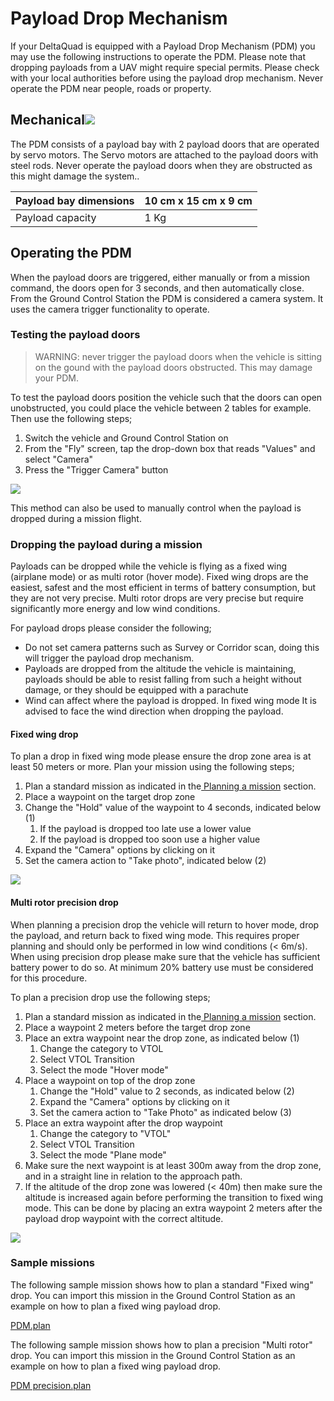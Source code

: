 # Payload Drop Mechanism

If your DeltaQuad is equipped with a Payload Drop Mechanism (PDM) you may use the following instructions to operate the PDM. Please note that dropping payloads from a UAV might require special permits. Please check with your local authorities before using the payload drop mechanism. Never operate the PDM near people, roads or property.

## Mechanical![](../assets/PDM.jpg)

The PDM consists of a payload bay with 2 payload doors that are operated by servo motors. The Servo motors are attached to the payload doors with steel rods. Never operate the payload doors when they are obstructed as this might damage the system..

| Payload bay dimensions | 10 cm x 15 cm x 9 cm |
| ---------------------- | -------------------- |
| Payload capacity       | 1 Kg                 |

## Operating the PDM

When the payload doors are triggered, either manually or from a mission command, the doors open for 3 seconds, and then automatically close. From the Ground Control Station the PDM is considered a camera system. It uses the camera trigger functionality to operate.

### Testing the payload doors

> WARNING: never trigger the payload doors when the vehicle is sitting on the gound with the payload doors obstructed. This may damage your PDM.

To test the payload doors position the vehicle such that the doors can open unobstructed, you could place the vehicle between 2 tables for example. Then use the following steps;

1. Switch the vehicle and Ground Control Station on
2. From the "Fly" screen, tap the drop-down box that reads "Values" and select "Camera"
3. Press the "Trigger Camera" button

![](<../assets/trigger camera.jpg>)

This method can also be used to manually control when the payload is dropped during a mission flight.

### Dropping the payload during a mission

Payloads can be dropped while the vehicle is flying as a fixed wing (airplane mode) or as multi rotor (hover mode). Fixed wing drops are the easiest, safest and the most efficient in terms of battery consumption, but they are not very precise. Multi rotor drops are very precise but require significantly more energy and low wind conditions.

For payload drops please consider the following;

* Do not set camera patterns such as Survey or Corridor scan, doing this will trigger the payload drop mechanism.
* Payloads are dropped from the altitude the vehicle is maintaining, payloads should be able to resist falling from such a height without damage, or they should be equipped with a parachute
* Wind can affect where the payload is dropped. In fixed wing mode It is advised to face the wind direction when dropping the payload.

#### Fixed wing drop

To plan a drop in fixed wing mode please ensure the drop zone area is at least 50 meters or more. Plan your mission using the following steps;

1. Plan a standard mission as indicated in the[ Planning a mission](https://github.com/sanderux/deltaquad-operation-manual/tree/93d3490d8ac10b7370f644e4427b43a5c6704b55/flight/planning-a-mission.html) section.
2. Place a waypoint on the target drop zone
3. Change the "Hold" value of the waypoint to 4 seconds, indicated below (1)
   1. If the payload is dropped too late use a lower value
   2. If the payload is dropped too soon use a higher value
4. Expand the "Camera" options by clicking on it
5. Set the camera action to "Take photo", indicated below (2)

![](<../assets/PDM drop.jpg>)

#### Multi rotor precision drop

When planning a precision drop the vehicle will return to hover mode, drop the payload, and return back to fixed wing mode. This requires proper planning and should only be performed in low wind conditions (< 6m/s). When using precision drop please make sure that the vehicle has sufficient battery power to do so. At minimum 20% battery use must be considered for this procedure.

To plan a precision drop use the following steps;

1. Plan a standard mission as indicated in the[ Planning a mission](https://github.com/sanderux/deltaquad-operation-manual/tree/93d3490d8ac10b7370f644e4427b43a5c6704b55/flight/planning-a-mission.html) section.
2. Place a waypoint 2 meters before the target drop zone
3. Place an extra waypoint near the drop zone, as indicated below (1)
   1. Change the category to VTOL
   2. Select VTOL Transition
   3. Select the mode "Hover mode"
4. Place a waypoint on top of the drop zone
   1. Change the "Hold" value to 2 seconds, as indicated below (2)
   2. Expand the "Camera" options by clicking on it
   3. Set the camera action to "Take Photo" as indicated below (3)
5. Place an extra waypoint after the drop waypoint
   1. Change the category to "VTOL"
   2. Select VTOL Transition
   3. Select the mode "Plane mode"
6. Make sure the next waypoint is at least 300m away from the drop zone, and in a straight line in relation to the approach path.
7. If the altitude of the drop zone was lowered (< 40m) then make sure the altitude is increased again before performing the transition to fixed wing mode. This can be done by placing an extra waypoint 2 meters after the payload drop waypoint with the correct altitude.

![](<../assets/PDM precision drop.jpg>)

### Sample missions

The following sample mission shows how to plan a standard "Fixed wing" drop. You can import this mission in the Ground Control Station as an example on how to plan a fixed wing payload drop.

[PDM.plan](https://github.com/sanderux/deltaquad-operation-manual/tree/93d3490d8ac10b7370f644e4427b43a5c6704b55/assets/PDM.plan)

The following sample mission shows how to plan a precision "Multi rotor" drop. You can import this mission in the Ground Control Station as an example on how to plan a fixed wing payload drop.

[PDM precision.plan](https://github.com/sanderux/deltaquad-operation-manual/tree/93d3490d8ac10b7370f644e4427b43a5c6704b55/assets/PDM%20precision.plan)
